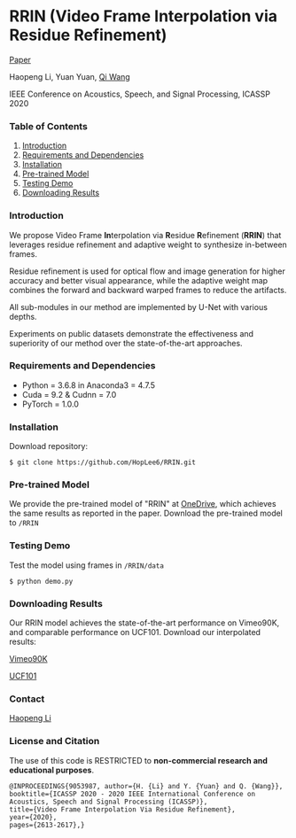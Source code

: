 # RRIN (Video Frame Interpolation via Residue Refinement)
 [Paper](https://ieeexplore.ieee.org/document/9053987/)

Haopeng Li,
Yuan Yuan, 
[Qi Wang](http://crabwq.github.io/#top)

IEEE Conference on Acoustics, Speech, and Signal Processing, ICASSP 2020



### Table of Contents
1. [Introduction](#introduction)
1. [Requirements and Dependencies](#requirements-and-dependencies)
1. [Installation](#installation)
1. [Pre-trained Model](#Pre-trained-Model)
1. [Testing Demo](#Testing-Demo)
1. [Downloading Results](#downloading-results)



### Introduction
We propose Video Frame **In**terpolation via **R**esidue **R**efinement (**RRIN**) that leverages residue refinement and adaptive weight to synthesize in-between frames. 

Residue refinement is used for optical flow and image generation for higher accuracy and better visual appearance, while the adaptive weight map combines the forward and backward warped frames to reduce the artifacts. 

All sub-modules in our method are implemented by U-Net with various depths.

Experiments on public datasets demonstrate the effectiveness and superiority of our method over the state-of-the-art approaches.



### Requirements and Dependencies
- Python = 3.6.8 in Anaconda3 = 4.7.5
- Cuda = 9.2 & Cudnn = 7.0
- PyTorch = 1.0.0



### Installation
Download repository:

    $ git clone https://github.com/HopLee6/RRIN.git



### Pre-trained Model

We provide the pre-trained model of "RRIN" at [OneDrive](https://1drv.ms/u/s!AsFdN0iAbWxBjIBWVVsdImS6md0jlA?e=1b14MH), which achieves the same results as reported in the paper. Download the pre-trained model to `/RRIN`



### Testing Demo

Test the model using frames in `/RRIN/data`

```
$ python demo.py
```



### Downloading Results
Our RRIN model achieves the state-of-the-art performance on Vimeo90K, and comparable performance on UCF101.
Download our interpolated results:

[Vimeo90K](https://1drv.ms/u/s!AsFdN0iAbWxBjIBYTVYPA5-3RPGQmg?e=LJ2Q1F)

[UCF101](https://1drv.ms/u/s!AsFdN0iAbWxBjIBXnNcOEEmElKqsww?e=4s9eeo)



### Contact
[Haopeng Li](mailto:hplee@mail.nwpu.edu.cn)



### License and Citation

The use of this code is RESTRICTED to **non-commercial research and educational purposes**.

```
@INPROCEEDINGS{9053987, author={H. {Li} and Y. {Yuan} and Q. {Wang}}, 
booktitle={ICASSP 2020 - 2020 IEEE International Conference on Acoustics, Speech and Signal Processing (ICASSP)}, 
title={Video Frame Interpolation Via Residue Refinement}, 
year={2020}, 
pages={2613-2617},}
```


